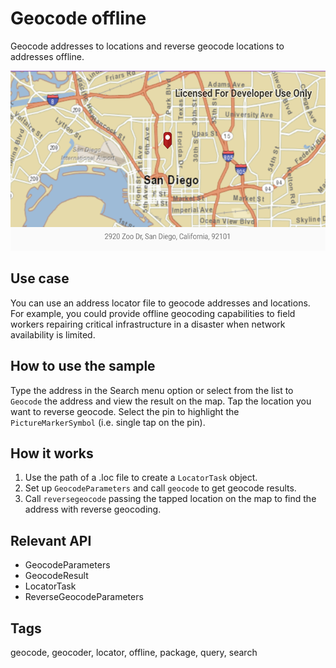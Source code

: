 # Geocode offline

Geocode addresses to locations and reverse geocode locations to addresses offline.

![Image of offline geocode](geocode-offline.png)

## Use case

You can use an address locator file to geocode addresses and locations. For example, you could provide offline geocoding capabilities to field workers repairing critical infrastructure in a disaster when network availability is limited.

## How to use the sample

Type the address in the Search menu option or select from the list to `Geocode` the address and view the result on the map. Tap the location you want to reverse geocode. Select the pin to highlight the `PictureMarkerSymbol` (i.e. single tap on the pin).

## How it works

1. Use the path of a .loc file to create a `LocatorTask` object.
2. Set up `GeocodeParameters` and call `geocode` to get geocode results.
3. Call `reversegeocode` passing the tapped location on the map to find the address with reverse geocoding.

## Relevant API

* GeocodeParameters
* GeocodeResult
* LocatorTask
* ReverseGeocodeParameters

## Tags

geocode, geocoder, locator, offline, package, query, search
